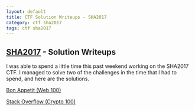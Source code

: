 ```yaml
---
layout: default
title: CTF Solution Writeups - SHA2017
category: ctf sha2017
tags: ctf sha2017
---
```


[SHA2017](https://ctf.sha2017.org/home) - Solution Writeups
------

I was able to spend a little time this past weekend working on the SHA2017 CTF. I managed to solve two of the challenges in the time that I had to spend, and here are the solutions.

[Bon Appetit (Web 100)](2017-08-07-sha2017-bon-appetit)

[Stack Overflow (Crypto 100)](2017-08-07-sha2017-stack-overflow)


